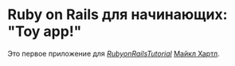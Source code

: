 # Ruby on Rails для начинающих: "Toy app!"
Это первое приложение для
[*RubyonRailsTutorial*](http://www.railstutorial.org/)
[Майкл Хартл](http://www.michaelhartl.com/).
